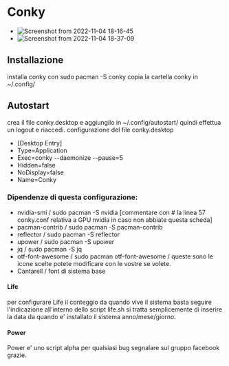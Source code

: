 # Conky
- ![Screenshot from 2022-11-04 18-16-45](https://user-images.githubusercontent.com/117321045/200047237-644f0fd3-7fcc-4bbb-af2a-d4623f34c9b6.png)
- ![Screenshot from 2022-11-04 18-37-09](https://user-images.githubusercontent.com/117321045/200050584-699844fb-6f66-478b-a63b-1f10e8de74c1.png)


## Installazione
installa conky con sudo pacman -S conky
copia la cartella conky in ~/.config/

## Autostart
crea il file conky.desktop e aggiungilo in ~/.config/autostart/ quindi effettua un logout e riaccedi.
configurazione del file conky.desktop
- [Desktop Entry]
- Type=Application
- Exec=conky --daemonize --pause=5
- Hidden=false
- NoDisplay=false
- Name=Conky


### Dipendenze di questa configurazione:

- nvidia-smi / sudo pacman -S nvidia [commentare con # la linea 57 conky.conf relativa a GPU nvidia in caso non abbiate questa scheda]
- pacman-contrib / sudo pacman -S pacman-contrib
- reflector / sudo pacman -S reflector 
- upower / sudo pacman -S upower
- jq / sudo pacman -S jq
- otf-font-awesome / sudo pacman otf-font-awesome / queste sono le icone scelte potete modificare con le vostre se volete.
- Cantarell / font di sistema base

#### Life 
per configurare Life il conteggio da quando vive il sistema basta seguire l'indicazione all'interno dello script life.sh si tratta semplicemente di inserire la data da quando e' installato il sistema anno/mese/giorno.

#### Power 
Power e' uno script alpha per qualsiasi bug segnalare sul gruppo facebook grazie.
